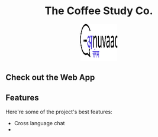 
<h1 align="center">The Coffee Study Co.</h1>

<p align="center">
<img src="https://raw.githubusercontent.com/dipesh2508/anuvaad-sangam/37ce66cd4e33553c333f92837cb4fe3812c95874/assets/logo/AS%20new%20logo.svg" width="100" height="100">
</p>


## Check out the Web App
## Features
Here're some of the project's best features:
- Cross language chat
- 
